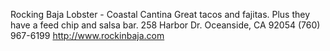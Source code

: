 Rocking Baja Lobster - Coastal Cantina
Great tacos and fajitas. Plus they have a feed chip and salsa bar.
258 Harbor Dr. Oceanside, CA 92054
(760) 967-6199
http://www.rockinbaja.com

